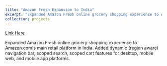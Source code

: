 ```yaml
---
title: "Amazon Fresh Expansion to India"
excerpt: "Expanded Amazon Fresh online grocery shopping experience to Amazon.com's main retail platform in India. Added dynamic (region aware) navigation bar, scoped search, scoped cart features for desktop, mobile web, and mobile app platforms."
collection: projects
---
```


[Link Here](https://www.cnbc.com/2019/08/22/amazon-reportedly-expands-its-online-grocery-business-to-india.html)

Expanded Amazon Fresh online grocery shopping experience to Amazon.com's main retail platform in India. Added dynamic (region aware) navigation bar, scoped search, scoped cart features for desktop, mobile web, and mobile app platforms.
